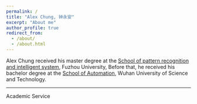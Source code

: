 ```yaml
---
permalink: /
title: "Alex Chung, 钟永安"
excerpt: "About me"
author_profile: true
redirect_from: 
  - /about/
  - /about.html
---
```


Alex Chung received his master degree at the [School of pattern recognition and intelligent system](https://dqxy.fzu.edu.cn/), Fuzhou University,
Before that, he received his bachelor degree at the [School of Automation](http://www.wust.edu.cn/xxkx/), Wuhan University of Science and Technology. 



------------------------


Academic Service